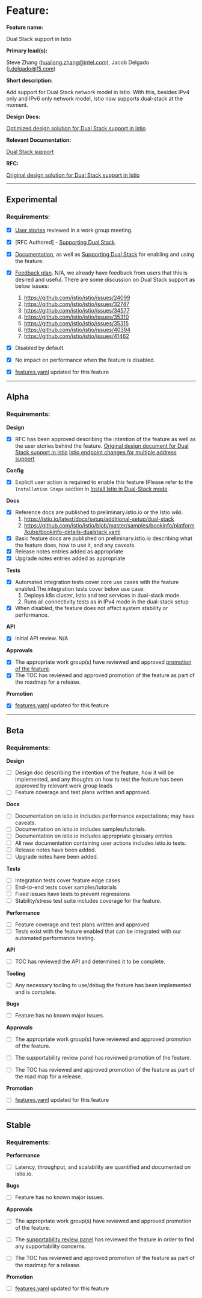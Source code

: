 [//]: # (The syntax preceeding this line is a comment marker used to help guide the author in populating this document)
[//]: # (to github. Unlike HTML comments commonly used throughout istio.io documentation, this comment will not be rendered)
[//]: # (by github. Comments must be separated by carriage return preceding and concluding the text and be a single line.)

[//]: # (This is a living document representing the maturity of a feature. Completion of this template enables Istio work groups)
[//]: # (to collect information on potential new functionality. This template should be completed before users are exposed to)
[//]: # (any new experimental feature. Please complete this template during development.)

[//]: # (The feature implementation section must be completed before submission of the document.)

# Feature:

[//]: # (All information in this section is mandatory.)

**Feature name:**

Dual Stack support in Istio

[//]: # (The name of the feature, e.g. Multiple control planes)

**Primary lead(s):**

Steve Zhang (huailong.zhang@intel.com), Jacob Delgado (j.delgado@f5.com)

[//]: # (The primary lead or leads responsible for the feature. These individuals serve as a point of contact for the feature.)


**Short description:**

Add support for Dual Stack network model in Istio. With this, besides IPv4 only and IPv6 only network model, Istio now supports dual-stack at the moment.

[//]: # (A short description of the feature. One or two sentences maximum.)


**Design Docs:**

[Optimized design solution for Dual Stack support in Istio](https://docs.google.com/document/d/15LP2XHpQ71ODkjCVItGacPgzcn19fsVhyE7ruMGXDyU/edit?usp=sharing)

[//]: # (Design docs for feature)


**Relevant Documentation:**

[Dual Stack support](https://github.com/istio/istio/issues/40394)

[//]: # (Links to relevant documentation for feature)

**RFC:**

[Original design solution for Dual Stack support in Istio](https://docs.google.com/document/d/1oT6pmRhOw7AtsldU0-HbfA0zA26j9LYiBD_eepeErsQ/edit?usp=sharing)

[//]: # (Link to RFC for feature)


---

## Experimental

### Requirements:

[//]: # (All information in this section is mandatory for promotion. Please modify the links in this)
[//]: # (section.)

- [x] [User stories](https://docs.google.com/document/d/15LP2XHpQ71ODkjCVItGacPgzcn19fsVhyE7ruMGXDyU/edit?usp=sharing) reviewed in a work group meeting.

[//]: # (User stories are a way to communicate user value. User stories follow the style)
[//]: # (as a [type of user], I want [an action] so that [a benefit/a value]. Istio currently has no user)
[//]: # (story template. Maybe you can make one?)

[//]: # (User stories must be presented in a work group meeting. They need no approval and are later integrated)
[//]: # (into the RFCs, which do need approval for alpha. You may find value to negotiate within the work group where the)
[//]: # (user stories are presented to help clarify the user stories.)

- [x] [RFC Authored] - [Supporting Dual Stack](https://docs.google.com/document/d/15LP2XHpQ71ODkjCVItGacPgzcn19fsVhyE7ruMGXDyU/edit?usp=sharing).

[//]: # (An RFC is mandatory to graduate to experimental. The RFC does not have to be reviewed in a work group)
[//]: # (meeting to graduate to experimental.)

- [x] [Documentation](https://istio.io/latest/news/releases/1.17.x/announcing-1.17/#istio-dual-stack-support), as well as [Supporting Dual Stack](https://docs.google.com/document/d/15LP2XHpQ71ODkjCVItGacPgzcn19fsVhyE7ruMGXDyU/edit?usp=sharing) for enabling and using the feature.

[//]: # (The documentation instructions may exist on the developer wiki or the team drive. They may include instructions)
[//]: # (for building running a `istioctl experimental command`, or using the preview profile,)
[//]: # (or any other relevant information.)

- [x] [Feedback plan](insert_your_link_here). N/A, we already have feedback from users that this is desired and useful.
  There are some discussion on Dual Stack support as below issues:
  
  1. https://github.com/istio/istio/issues/24099
  1. https://github.com/istio/istio/issues/32747
  1. https://github.com/istio/istio/issues/34577
  1. https://github.com/istio/istio/issues/35310
  1. https://github.com/istio/istio/issues/35315
  1. https://github.com/istio/istio/issues/40394
  1. https://github.com/istio/istio/issues/41462

[//]: # (This may include user feedback meetings, discuss.istio.io conversations, GitHub issues, or mailing lists.)

- [x] Disabled by default.

- [x] No impact on performance when the feature is disabled.


[//]: # (Once all other items are completed, features.yaml should be updated to promote the feature)

- [x] [features.yaml](https://github.com/istio/enhancements/blob/master/features.yaml) updated for this feature
---

## Alpha

### Requirements: 

**Design**

- [x] RFC has been approved describing the intention of the feature as well as the user stories behind the feature. 
[Original design document for Dual Stack support in Istio](https://docs.google.com/document/d/1oT6pmRhOw7AtsldU0-HbfA0zA26j9LYiBD_eepeErsQ/)
[Istio endpoint changes for multiple address support](https://docs.google.com/document/d/1pw-WaZOnpSVuZwNuv4VNXEgrFvDI2zbxvR9NonDwkI4/)

**Config**

- [x] Explicit user action is required to enable this feature (Please refer to the `Installation Steps` section in [Install Istio in Dual-Stack mode](https://istio.io/latest/docs/setup/additional-setup/dual-stack/#installation-steps).

**Docs**

- [x] Reference docs are published to preliminary.istio.io or the Istio wiki.
   1. https://istio.io/latest/docs/setup/additional-setup/dual-stack
   1. https://github.com/istio/istio/blob/master/samples/bookinfo/platform/kube/bookinfo-details-dualstack.yaml
- [x] Basic feature docs are published on preliminary.istio.io describing what the feature does, how to use it, and any caveats. 
- [x] Release notes entries added as appropriate
- [x] Upgrade notes entries added as appropriate

**Tests**

- [x] Automated integration tests cover core use cases with the feature enabled.The integration tests cover below use case:
   1. Deploys k8s cluster, Istio and test services in dual-stack mode.
   1. Runs all connectivity tests as in IPv4 mode in the dual-stack setup
- [x] When disabled, the feature does not affect system stability or performance.

**API**

- [x] Initial API review.
N/A

**Approvals**

- [x] The appropriate work group(s) have reviewed and approved [promotion of the feature](https://github.com/istio/istio/issues/47998).
- [x] The TOC has reviewed and approved promotion of the feature as part of the roadmap for a release.

**Promotion**

[//]: # (Once all other items are completed, features.yaml should be updated to promote the feature)

- [x] [features.yaml](https://github.com/istio/enhancements/blob/master/features.yaml) updated for this feature

---

## Beta

### Requirements: 

**Design**

- [ ] Design doc describing the intention of the feature, how it will be
	implemented, and any thoughts on how to test the feature has been approved by
	relevant work group leads
- [ ] Feature coverage and test plans written and approved.

**Docs** 

- [ ] Documentation on istio.io includes performance expectations; may have caveats. 
- [ ] Documentation on istio.io includes samples/tutorials. 
- [ ] Documentation on istio.io includes appropriate glossary entries. 
- [ ] All new documentation containing user actions includes istio.io tests.
- [ ] Release notes have been added. 
- [ ] Upgrade notes have been added. 

**Tests**

- [ ] Integration tests cover feature edge cases
- [ ] End-to-end tests cover samples/tutorials
- [ ] Fixed issues have tests to prevent regressions
- [ ] Stability/stress test suite includes coverage for the feature.

**Performance**

- [ ] Feature coverage and test plans written and approved 
- [ ] Tests exist with the feature enabled that can be integrated with our automated performance testing.

**API**

- [ ] TOC has reviewed the API and determined it to be complete. 

**Tooling**

- [ ] Any necessary tooling to use/debug the feature has been implemented and is complete. 

**Bugs**

- [ ] Feature has no known major issues.

**Approvals**

- [ ] The appropriate work group(s) have reviewed and approved promotion of the feature.
- [ ] The supportability review panel has reviewed promotion of the feature.  
- [ ] The TOC has reviewed and approved promotion of the feature as part of the
	road map for a release.


**Promotion**

[//]: # (Once all other items are completed, features.yaml should be updated to promote the feature)

- [ ] [features.yaml](https://github.com/istio/enhancements/blob/master/features.yaml) updated for this feature
---

## Stable

### Requirements: 

**Performance**

- [ ] Latency, throughput, and scalability are quantified and documented on
	istio.io. 

**Bugs**

- [ ] Feature has no known major issues. 

**Approvals**

- [ ] The appropriate work group(s) have reviewed and approved promotion of the feature.
- [ ] The [supportability review panel](https://docs.google.com/document/d/1w0epyFhhDSf_TwFEfa_lrn1v61mXNJKpEp_kUgp4sSc/edit#) has reviewed the feature in order to find any supportability concerns.  
- [ ] The TOC has reviewed and approved promotion of the feature as part of the
	roadmap for a release.


**Promotion**

[//]: # (Once all other items are completed, features.yaml should be updated to promote the feature)

- [ ] [features.yaml](https://github.com/istio/enhancements/blob/master/features.yaml) updated for this feature
